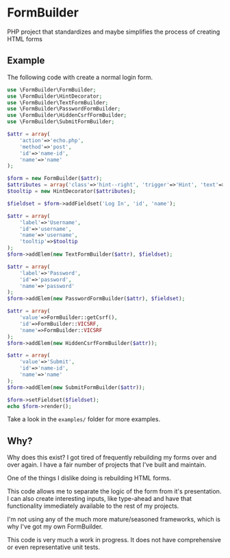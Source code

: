 # FormBuilder
PHP project that standardizes and maybe simplifies the process of creating HTML forms

## Example ##
The following code with create a normal login form.

```php
use \FormBuilder\FormBuilder;
use \FormBuilder\HintDecorator;
use \FormBuilder\TextFormBuilder;
use \FormBuilder\PasswordFormBuilder;
use \FormBuilder\HiddenCsrfFormBuilder;
use \FormBuilder\SubmitFormBuilder;

$attr = array(
    'action'=>'echo.php',
    'method'=>'post',
    'id'=>'name-id',
    'name'=>'name'
);

$form = new FormBuilder($attr);
$attributes = array('class'=>'hint--right', 'trigger'=>'Hint', 'text'=> 'This is the tooltip text');
$tooltip = new HintDecorator($attributes);

$fieldset = $form->addFieldset('Log In', 'id', 'name');

$attr = array(
    'label'=>'Username',
    'id'=>'username',
    'name'=>'username',
    'tooltip'=>$tooltip
);
$form->addElem(new TextFormBuilder($attr), $fieldset);

$attr = array(
    'label'=>'Password',
    'id'=>'password',
    'name'=>'password'
);
$form->addElem(new PasswordFormBuilder($attr), $fieldset);

$attr = array(
    'value'=>FormBuilder::getCsrf(),
    'id'=>FormBuilder::VICSRF,
    'name'=>FormBuilder::VICSRF
);
$form->addElem(new HiddenCsrfFormBuilder($attr));

$attr = array(
    'value'=>'Submit',
    'id'=>'name-id',
    'name'=>'name'
);
$form->addElem(new SubmitFormBuilder($attr));

$form->setFieldset($fieldset);
echo $form->render();
```
Take a look in the `examples/` folder for more examples.

## Why? ##
Why does this exist?  I got tired of frequently rebuilding my forms over and over again.  I have a fair number of projects that I've built and maintain.

One of the things I dislike doing is rebuilding HTML forms.

This code allows me to separate the logic of the form from it's presentation.  I can also create interesting inputs, like type-ahead and have that functionality immediately available to the rest of my projects.

I'm not using any of the much more mature/seasoned frameworks, which is why I've got my own FormBuilder.

This code is very much a work in progress.  It does not have comprehensive or even representative unit tests.

